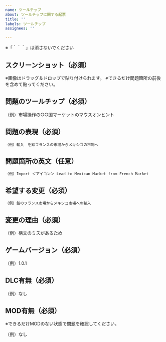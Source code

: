 ```yaml
---
name: ツールチップ
about: ツールチップに関する起票
title: ''
labels: ツールチップ
assignees: ''

---
```

※「｀｀｀」は消さないでください

## スクリーンショット（必須）
※画像はドラッグ＆ドロップで貼り付けられます。
※できるだけ問題箇所の前後を含めて貼ってください。

## 問題のツールチップ（必須）

（例）市場操作の○○国マーケットのマウスオンヒント


## 問題の表現（必須）

```
（例）輸入　を鉛フランスの市場からメキシコの市場へ
```

## 問題箇所の英文（任意）

```
（例）Import ＜アイコン＞ Lead to Mexican Market from French Market
```

## 希望する変更（必須）

```
（例）鉛のフランス市場からメキシコ市場への輸入
```

## 変更の理由（必須）

（例）構文のミスがあるため

## ゲームバージョン（必須）

（例）1.0.1

## DLC有無（必須）

（例）なし

## MOD有無（必須）

※できるだけMODのない状態で問題を確認してください。

（例）なし
